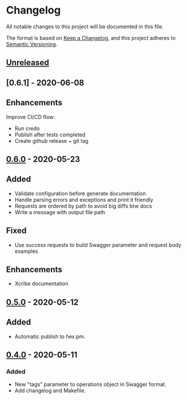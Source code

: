 # Changelog

All notable changes to this project will be documented in this file.

The format is based on [Keep a Changelog](https://keepachangelog.com/en/1.0.0/),
and this project adheres to [Semantic Versioning](https://semver.org/spec/v2.0.0.html).

## [Unreleased]

## [0.6.1] - 2020-06-08

## Enhancements

Improve CI/CD flow:
- Run credo
- Publish after tests completed
- Create github release + git tag

## [0.6.0] - 2020-05-23

## Added

-   Validate configuration before generate documentation
-   Handle parsing errors and exceptions and print it friendly
-   Requests are ordered by path to avoid big diffs btw docs
-   Write a message with output file path

## Fixed

-   Use success requests to build Swagger parameter and request body examples

## Enhancements

-   Xcribe documentation

## [0.5.0] - 2020-05-12

## Added

-   Automatic publish to hex.pm.

## [0.4.0] - 2020-05-11

### Added

-   New "tags" parameter to operations object in Swagger format.
-   Add changelog and Makefile.

[Unreleased]: https://github.com/brainn-co/xcribe/compa...master

[0.6.0]: https://github.com/brainn-co/xcribe/compare/0.5.0...0.6.0

[0.5.0]: https://github.com/brainn-co/xcribe/compare/0.4.0...0.5.0

[0.4.0]: https://github.com/brainn-co/xcribe/compare/0.3.0...0.4.0
